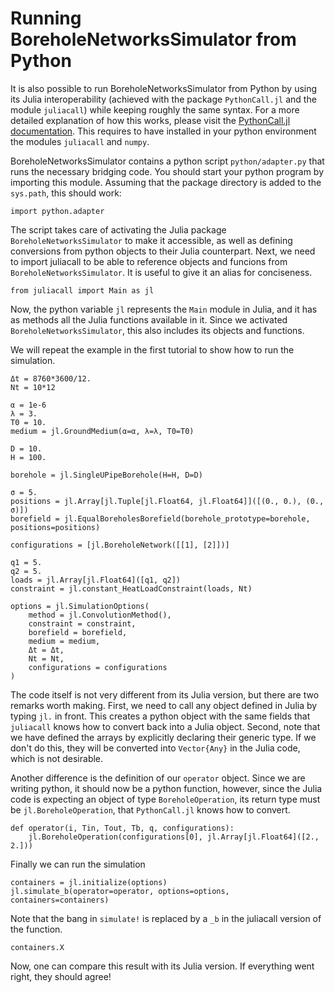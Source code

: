 # Running BoreholeNetworksSimulator from Python

It is also possible to run BoreholeNetworksSimulator from Python by using its Julia interoperability (achieved with the package `PythonCall.jl` and the module `juliacall`) while keeping roughly the same syntax. For a more detailed explanation of how this works, please visit the [PythonCall.jl documentation](https://juliapy.github.io/PythonCall.jl/stable/).
This requires to have installed in your python environment the modules `juliacall` and `numpy`.

BoreholeNetworksSimulator contains a python script `python/adapter.py` that runs the necessary bridging code.
You should start your python program by importing this module. Assuming that the package directory is added to the `sys.path`, this should work:
````
import python.adapter
````
The script takes care of activating the Julia package `BoreholeNetworksSimulator` to make it accessible, as well as defining conversions from python objects to their Julia counterpart. 
Next, we need to import juliacall to be able to reference objects and funcions from `BoreholeNetworksSimulator`. It is useful to give it an alias for conciseness.
````
from juliacall import Main as jl
````
Now, the python variable `jl` represents the `Main` module in Julia, and it has as methods all the Julia functions available in it. Since we activated `BoreholeNetworksSimulator`, this also includes its objects and functions.

We will repeat the example in the first tutorial to show how to run the simulation.
````
Δt = 8760*3600/12.
Nt = 10*12

α = 1e-6
λ = 3.
T0 = 10.
medium = jl.GroundMedium(α=α, λ=λ, T0=T0)

D = 10.
H = 100.

borehole = jl.SingleUPipeBorehole(H=H, D=D)

σ = 5.
positions = jl.Array[jl.Tuple[jl.Float64, jl.Float64]]([(0., 0.), (0., σ)])
borefield = jl.EqualBoreholesBorefield(borehole_prototype=borehole, positions=positions)

configurations = [jl.BoreholeNetwork([[1], [2]])]

q1 = 5.
q2 = 5.
loads = jl.Array[jl.Float64]([q1, q2])
constraint = jl.constant_HeatLoadConstraint(loads, Nt)

options = jl.SimulationOptions(
    method = jl.ConvolutionMethod(),
    constraint = constraint,
    borefield = borefield,
    medium = medium,
    Δt = Δt,
    Nt = Nt,
    configurations = configurations
)
````
The code itself is not very different from its Julia version, but there are two remarks worth making. First, we need to call any object defined in Julia by typing `jl.` in front. This creates a python object with the same fields that `juliacall` knows how to convert back into a Julia object.
Second, note that we have defined the arrays by explicitly declaring their generic type. If we don't do this, they will be converted into `Vector{Any}` in the Julia code, which is not desirable.

Another difference is the definition of our `operator` object. Since we are writing python, it should now be a python function, however, since the Julia code is expecting an object of type `BoreholeOperation`, its return type must be `jl.BoreholeOperation`, that `PythonCall.jl` knows how to convert. 
````
def operator(i, Tin, Tout, Tb, q, configurations):
    jl.BoreholeOperation(configurations[0], jl.Array[jl.Float64]([2., 2.]))
````

Finally we can run the simulation
````
containers = jl.initialize(options)
jl.simulate_b(operator=operator, options=options, containers=containers)
````
Note that the bang in `simulate!` is replaced by a `_b` in the juliacall version of the function. 
````
containers.X
````
Now, one can compare this result with its Julia version. If everything went right, they should agree!
